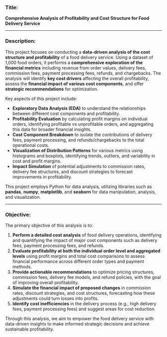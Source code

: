 
### **Title:**
**Comprehensive Analysis of Profitability and Cost Structure for Food Delivery Service**

---

### **Description:**
This project focuses on conducting a **data-driven analysis of the cost structure and profitability** of a food delivery service. Using a dataset of 1,000 food orders, it performs a **comprehensive exploration of the financial metrics** including revenue from order values, delivery fees, commission fees, payment processing fees, refunds, and chargebacks. The analysis will identify **key cost drivers** affecting the overall profitability, assess the **financial impact of various cost components**, and offer **strategic recommendations** for optimization.

Key aspects of this project include:
- **Exploratory Data Analysis (EDA)** to understand the relationships between different cost components and profitability.
- **Profitability Evaluation** by calculating profit margins on individual orders, identifying profitable vs unprofitable orders, and aggregating this data for broader financial insights.
- **Cost Component Breakdown** to isolate the contributions of delivery fees, payment processing, and refunds/chargebacks to the total operational costs.
- **Visualization of Distribution Patterns** for various metrics using histograms and boxplots, identifying trends, outliers, and variability in cost and profit margins.
- **Impact Simulation** of potential adjustments to commission rates, delivery fee structures, and discount strategies to forecast improvements in profitability.

This project employs Python for data analysis, utilizing libraries such as **pandas**, **numpy**, **matplotlib**, and **seaborn** for data manipulation, analysis, and visualization.

---

### **Objective:**
The primary objective of this analysis is to:
1. **Perform a detailed cost analysis** of food delivery operations, identifying and quantifying the impact of major cost components such as delivery fees, payment processing fees, and refunds.
2. **Evaluate profitability at both the individual order level and aggregated levels** using profit margins and total cost comparisons to assess financial performance across different order types and payment methods.
3. **Provide actionable recommendations** to optimize pricing structures, commission fees, delivery fee models, and refund policies, with the goal of improving overall profitability.
4. **Simulate the financial impact of proposed changes** in commission rates, discount strategies, and cost structures, forecasting how these adjustments could turn losses into profits.
5. **Identify cost inefficiencies** in the delivery process (e.g., high delivery fees, payment processing fees) and suggest areas for cost reduction.

Through this analysis, we aim to empower the food delivery service with data-driven insights to make informed strategic decisions and achieve sustainable profitability.

